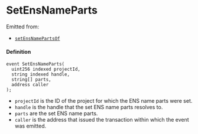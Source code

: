 # SetEnsNameParts

Emitted from:

* [`setEnsNamePartsOf`](/api/contracts/or-utilities/jbprojecthandles/write/setensnamepartsof.md)

#### Definition

```
event SetEnsNameParts(
  uint256 indexed projectId,
  string indexed handle,
  string[] parts,
  address caller
);
```

* `projectId` is the ID of the project for which the ENS name parts were set. 
* `handle` is the handle that the set ENS name parts resolves to. 
* `parts` are the set ENS name parts. 
* `caller` is the address that issued the transaction within which the event was emitted.
